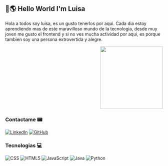## 👋🌎​ Hello World I'm Luisa
Hola a todos soy luisa, es un gusto tenerlos por aqui. Cada dia estoy aprendiendo mas de este maravilloso mundo de la tecnologia, desde muy joven me gusto el frontend y si no ves mucha actividad por aqui, es porque tambien soy una persona extrovertida y alegre.
<div id="header" align="right">
  <img src="https://media.giphy.com/media/v1.Y2lkPTc5MGI3NjExOXRsMXNjaDRsZTg5ZDJhbW56bWRxeG5sdGNsZWFndGlhbTYzeWppbCZlcD12MV9zdGlja2Vyc19zZWFyY2gmY3Q9cw/j0HjChGV0J44KrrlGv/giphy.gif" width="200"/>
</div>

### Contactame ​📟
[![LinkedIn](https://img.shields.io/badge/linkedin-%230077B5.svg?style=for-the-badge&logo=linkedin&logoColor=white)](https://www.linkedin.com/in/luisa-maria-tamayo/)
[![GitHub](https://img.shields.io/badge/github-%23121011.svg?style=for-the-badge&logo=github&logoColor=white)](https://github.com/luisamtag)


### Tecnologias 💻​
![CSS](https://img.shields.io/badge/css-%231572B6.svg?style=for-the-badge&logo=css&logoColor=white)
![HTML5](https://img.shields.io/badge/html5-%23E34F26.svg?style=for-the-badge&logo=html5&logoColor=white)
![JavaScript](https://img.shields.io/badge/javascript-%23323330.svg?style=for-the-badge&logo=javascript&logoColor=%23F7DF1E)
![Java](https://img.shields.io/badge/java-%23ED8B00.svg?style=for-the-badge&logo=openjdk&logoColor=white)
![Python](https://img.shields.io/badge/python-3670A0?style=for-the-badge&logo=python&logoColor=ffdd54)
